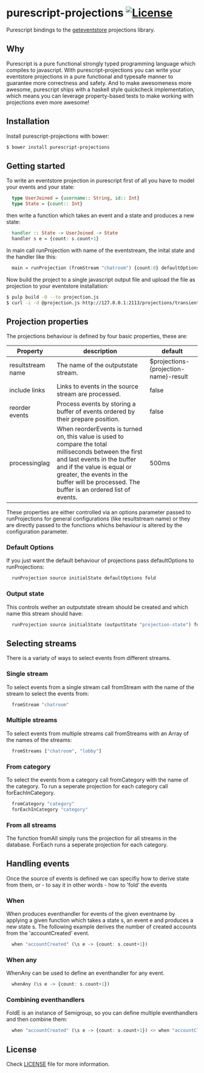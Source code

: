 purescript-projections [![License](http://img.shields.io/hexpm/l/Rendezvous.svg?style=flat)](https://github.com/timdeputter/purescript-projections/blob/master/LICENSE)
==========

Purescript bindings to the [geteventstore](http://geteventstore.com) projections library.

## Why
Purescript is a pure functional strongly typed programming language which compiles to javascript. 
With purescript-projections you can write your eventstore projections in a pure functional and typesafe
manner to guarantee more correctness and safety. And to make awesomeness more awesome, purescript ships
with a haskell style quickcheck implementation, which means you can leverage property-based tests to
make working with projections even more awesome!

## Installation
Install purescript-projections with bower:

```sh
$ bower install purescript-projections
```

## Getting started

To write an eventstore projection in purescript first of all you have to model your events and your state:
```purescript
  type UserJoined = {username:: String, id:: Int}
  type State = {count:: Int}
```
then write a function which takes an event and a state and produces a new state:
```purescript
  handler :: State -> UserJoined -> State
  handler s e = {count: s.count+1}
```
In main call runProjection with name of the eventstream, the inital state and the handler like this:
```purescript
  main = runProjection (fromStream "chatroom") {count:0} defaultOptions $ when "UserJoined" handler 
```

Now build the project to a single javascript output file and upload the file as projection
to your eventstore installation:

```sh
$ pulp build -O --to projection.js
$ curl -i -d @projection.js http://127.0.0.1:2113/projections/transient?enabled=yes -u admin:changeit -H "Content-Type: application/json"
```


## Projection properties
The projections behaviour is defined by four basic properties, these are:


| Property          | description                                   | default  |
| ----------------- | --------------------------------------------- | -------- |
| resultstream name | The name of the outputstate stream.            | $projections-{projection-name}-result |
| include links     | Links to events in the source stream are processed. |   false |
| reorder events    | Process events by storing a buffer of events ordered by their prepare position.     |    false |
| processinglag     | 	 	When reorderEvents is turned on, this value is used to compare the total milliseconds between the first and last events in the buffer and if the value is equal or greater, the events in the buffer will be processed. The buffer is an ordered list of events.  | 500ms |

These properties are either controlled via an options parameter passed to runProjections for general configurations (like resultstream name) or they are directly passed to the functions whichs behaviour is altered by the configuration parameter.

### Default Options
If you just want the default behaviour of projections pass defaultOptions to runProjections:
```purescript
  runProjection source initialState defaultOptions fold
```

### Output state
This controls wether an outputstate stream should be created and which name this stream should have:
```purescript
  runProjection source initialState (outputState "projection-state") fold
```


## Selecting streams

There is a variaty of ways to select events from different streams.

### Single stream
To select events from a single stream call fromStream with the name of the stream to select the events from:
```purescript
  fromStream "chatroom"
```

### Multiple streams
To select events from multiple streams call fromStreams with an Array of the names of the streams:
```purescript
  fromStreams ["chatroom", "lobby"]
```

### From category
To select the events from a category call fromCategory with the name of the category. 
To run a seperate projection for each category call forEachInCategory.
```purescript
  fromCategory "category"
  forEachInCategory "category"
```

### From all streams
The function fromAll simply runs the projection for all streams in the database.
ForEach runs a seperate projection for each category.

## Handling events
Once the source of events is defined we can specifiy how to derive state from them, or - to say it in other words - 
how to 'fold' the events

### When
When produces eventhandler for events of the given eventname by applying a given function which takes a state s, an event e and produces a new state s. The following example derives the number of created accounts from the 'accountCreated' event.
```purescript
  when "accountCreated" (\s e -> {count: s.count+1})
```

### When any
WhenAny can be used to define an eventhandler for any event.
```purescript
  whenAny (\s e -> {count: s.count+1})
```

### Combining eventhandlers
FoldE is an instance of Semigroup, so 
you can define multiple eventhandlers and then combine them:
```purescript
  when "accountCreated" (\s e -> {count: s.count+1}) <> when "accountClosed" (\s e -> {count: s.count-1})
```

## License

Check [LICENSE](LICENSE) file for more information.
